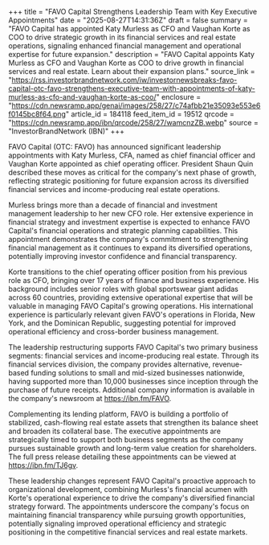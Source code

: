 +++
title = "FAVO Capital Strengthens Leadership Team with Key Executive Appointments"
date = "2025-08-27T14:31:36Z"
draft = false
summary = "FAVO Capital has appointed Katy Murless as CFO and Vaughan Korte as COO to drive strategic growth in its financial services and real estate operations, signaling enhanced financial management and operational expertise for future expansion."
description = "FAVO Capital appoints Katy Murless as CFO and Vaughan Korte as COO to drive growth in financial services and real estate. Learn about their expansion plans."
source_link = "https://rss.investorbrandnetwork.com/iw/investornewsbreaks-favo-capital-otc-favo-strengthens-executive-team-with-appointments-of-katy-murless-as-cfo-and-vaughan-korte-as-coo/"
enclosure = "https://cdn.newsramp.app/genai/images/258/27/c74afbb21e35093e553e6f0145bc8f64.png"
article_id = 184118
feed_item_id = 19512
qrcode = "https://cdn.newsramp.app/ibn/qrcode/258/27/wamcnzZB.webp"
source = "InvestorBrandNetwork (IBN)"
+++

<p>FAVO Capital (OTC: FAVO) has announced significant leadership appointments with Katy Murless, CFA, named as chief financial officer and Vaughan Korte appointed as chief operating officer. President Shaun Quin described these moves as critical for the company's next phase of growth, reflecting strategic positioning for future expansion across its diversified financial services and income-producing real estate operations.</p><p>Murless brings more than a decade of financial and investment management leadership to her new CFO role. Her extensive experience in financial strategy and investment expertise is expected to enhance FAVO Capital's financial operations and strategic planning capabilities. This appointment demonstrates the company's commitment to strengthening financial management as it continues to expand its diversified operations, potentially improving investor confidence and financial transparency.</p><p>Korte transitions to the chief operating officer position from his previous role as CFO, bringing over 17 years of finance and business experience. His background includes senior roles with global sportswear giant adidas across 60 countries, providing extensive operational expertise that will be valuable in managing FAVO Capital's growing operations. His international experience is particularly relevant given FAVO's operations in Florida, New York, and the Dominican Republic, suggesting potential for improved operational efficiency and cross-border business management.</p><p>The leadership restructuring supports FAVO Capital's two primary business segments: financial services and income-producing real estate. Through its financial services division, the company provides alternative, revenue-based funding solutions to small and mid-sized businesses nationwide, having supported more than 10,000 businesses since inception through the purchase of future receipts. Additional company information is available in the company's newsroom at <a href="https://ibn.fm/FAVO" rel="nofollow" target="_blank">https://ibn.fm/FAVO</a>.</p><p>Complementing its lending platform, FAVO is building a portfolio of stabilized, cash-flowing real estate assets that strengthen its balance sheet and broaden its collateral base. The executive appointments are strategically timed to support both business segments as the company pursues sustainable growth and long-term value creation for shareholders. The full press release detailing these appointments can be viewed at <a href="https://ibn.fm/TJ6gv" rel="nofollow" target="_blank">https://ibn.fm/TJ6gv</a>.</p><p>These leadership changes represent FAVO Capital's proactive approach to organizational development, combining Murless's financial acumen with Korte's operational experience to drive the company's diversified financial strategy forward. The appointments underscore the company's focus on maintaining financial transparency while pursuing growth opportunities, potentially signaling improved operational efficiency and strategic positioning in the competitive financial services and real estate markets.</p>